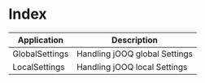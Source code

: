 # Index

| Application     | Description
| ----------------|--------------------------------|
| GlobalSettings  | Handling jOOQ global Settings  |
| LocalSettings   | Handling jOOQ local Settings   |
